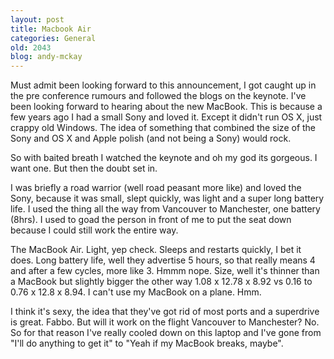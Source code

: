```yaml
---
layout: post
title: Macbook Air
categories: General
old: 2043
blog: andy-mckay
---
```

<p>Must admit been looking forward to this announcement, I got caught up in the pre conference rumours and followed the blogs on the keynote. I've been looking forward to hearing about the new MacBook. This is because a few years ago I had a small Sony and loved it. Except it didn't run OS X, just crappy old Windows. The idea of something that combined the size of the Sony and OS X and Apple polish (and not being a Sony) would rock.</p>
<p>So with baited breath I watched the keynote and oh my god its gorgeous. I want one. But then the doubt set in.</p>
<p>I was briefly a road warrior (well road peasant more like) and loved the Sony, because it was small, slept quickly, was light and a super long battery life. I used the thing all the way from Vancouver to Manchester, one battery (8hrs). I used to goad the person in front of me to put the seat down because I could still work the entire way.</p>
<p>The MacBook Air. Light, yep check. Sleeps and restarts quickly, I bet it does. Long battery life, well they advertise 5 hours, so that really means 4 and after a few cycles, more like 3. Hmmm nope. Size, well it's thinner than a MacBook but slightly bigger the other way 1.08 x 12.78 x 8.92 vs  0.16 to 0.76 x 12.8 x 8.94.  I can't use my MacBook on a plane. Hmm.</p>
<p>I think it's sexy, the idea that they've got rid of most ports and a superdrive is great. Fabbo. But will it work on the flight Vancouver to Manchester? No. So for that reason I've really cooled down on this laptop and I've gone from "I'll do anything to get it" to "Yeah if my MacBook breaks, maybe".</p>  